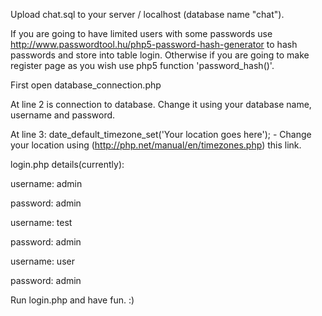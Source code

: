 
Upload chat.sql to your server / localhost (database name "chat").

If you are going to have limited users with some passwords use http://www.passwordtool.hu/php5-password-hash-generator to hash passwords and store into table login.
Otherwise if you are going to make register page as you wish use php5 function 'password_hash()'.


First open database_connection.php 

At line 2 is connection to database. Change it using your database name, username and password. 

At line 3: date_default_timezone_set('Your location goes here');  - Change your location using (http://php.net/manual/en/timezones.php) this link. 



login.php details(currently):

username: admin

password: admin





username: test

password: admin





username: user

password: admin




Run login.php and have fun. :) 

